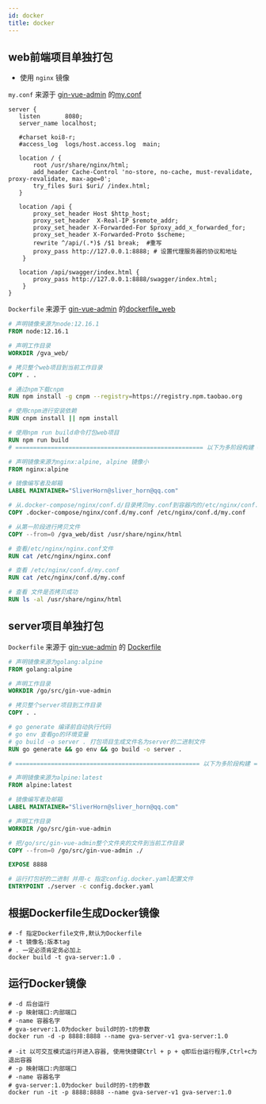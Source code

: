 ```yaml
---
id: docker
title: docker
---
```


## web前端项目单独打包

- 使用 `nginx` 镜像

`my.conf` 来源于 [gin-vue-admin](https://github.com/flipped-aurora/gin-vue-admin) 的[my.conf](https://github.com/flipped-aurora/gin-vue-admin/blob/master/.docker-compose/nginx/conf.d/my.conf)

 ```shell
server {
    listen       8080;
    server_name localhost;

    #charset koi8-r;
    #access_log  logs/host.access.log  main;

    location / {
        root /usr/share/nginx/html;
        add_header Cache-Control 'no-store, no-cache, must-revalidate, proxy-revalidate, max-age=0';
        try_files $uri $uri/ /index.html;
    }

    location /api {
        proxy_set_header Host $http_host;
        proxy_set_header  X-Real-IP $remote_addr;
        proxy_set_header X-Forwarded-For $proxy_add_x_forwarded_for;
        proxy_set_header X-Forwarded-Proto $scheme;
        rewrite ^/api/(.*)$ /$1 break;  #重写
        proxy_pass http://127.0.0.1:8888; # 设置代理服务器的协议和地址
     }

    location /api/swagger/index.html {
        proxy_pass http://127.0.0.1:8888/swagger/index.html;
     }
 }
 ```

`Dockerfile` 来源于 [gin-vue-admin](https://github.com/flipped-aurora/gin-vue-admin) 的[dockerfile_web](https://github.com/flipped-aurora/gin-vue-admin/blob/master/dockerfile_web)

```dockerfile
# 声明镜像来源为node:12.16.1
FROM node:12.16.1

# 声明工作目录
WORKDIR /gva_web/

# 拷贝整个web项目到当前工作目录
COPY . .

# 通过npm下载cnpm
RUN npm install -g cnpm --registry=https://registry.npm.taobao.org

# 使用cnpm进行安装依赖
RUN cnpm install || npm install

# 使用npm run build命令打包web项目
RUN npm run build
# ===================================================== 以下为多阶段构建 ==========================================================

# 声明镜像来源为nginx:alpine, alpine 镜像小
FROM nginx:alpine

# 镜像编写者及邮箱
LABEL MAINTAINER="SliverHorn@sliver_horn@qq.com"

# 从.docker-compose/nginx/conf.d/目录拷贝my.conf到容器内的/etc/nginx/conf.d/my.conf
COPY .docker-compose/nginx/conf.d/my.conf /etc/nginx/conf.d/my.conf

# 从第一阶段进行拷贝文件
COPY --from=0 /gva_web/dist /usr/share/nginx/html

# 查看/etc/nginx/nginx.conf文件
RUN cat /etc/nginx/nginx.conf

# 查看 /etc/nginx/conf.d/my.conf
RUN cat /etc/nginx/conf.d/my.conf

# 查看 文件是否拷贝成功
RUN ls -al /usr/share/nginx/html
```

## server项目单独打包

`Dockerfile` 来源于 [gin-vue-admin](https://github.com/flipped-aurora/gin-vue-admin) 的 [Dockerfile](https://github.com/flipped-aurora/gin-vue-admin/blob/gva_gormv2_dev/server/Dockerfile)

```dockerfile
# 声明镜像来源为golang:alpine
FROM golang:alpine

# 声明工作目录
WORKDIR /go/src/gin-vue-admin

# 拷贝整个server项目到工作目录
COPY . .

# go generate 编译前自动执行代码
# go env 查看go的环境变量
# go build -o server . 打包项目生成文件名为server的二进制文件
RUN go generate && go env && go build -o server .

# ==================================================== 以下为多阶段构建 ==========================================================

# 声明镜像来源为alpine:latest
FROM alpine:latest

# 镜像编写者及邮箱
LABEL MAINTAINER="SliverHorn@sliver_horn@qq.com"

# 声明工作目录
WORKDIR /go/src/gin-vue-admin

# 把/go/src/gin-vue-admin整个文件夹的文件到当前工作目录
COPY --from=0 /go/src/gin-vue-admin ./

EXPOSE 8888

# 运行打包好的二进制 并用-c 指定config.docker.yaml配置文件
ENTRYPOINT ./server -c config.docker.yaml
```

## 根据Dockerfile生成Docker镜像

```shell
# -f 指定Dockerfile文件,默认为Dockerfile
# -t 镜像名:版本tag
# . 一定必须肯定务必加上
docker build -t gva-server:1.0 .
```

## 运行Docker镜像

```shell
# -d 后台运行
# -p 映射端口:内部端口
# -name 容器名字
# gva-server:1.0为docker build时的-t的参数
docker run -d -p 8888:8888 --name gva-server-v1 gva-server:1.0

# -it 以可交互模式运行并进入容器, 使用快捷键Ctrl + p + q即后台运行程序,Ctrl+c为退出容器
# -p 映射端口:内部端口
# -name 容器名字
# gva-server:1.0为docker build时的-t的参数
docker run -it -p 8888:8888 --name gva-server-v1 gva-server:1.0
```

